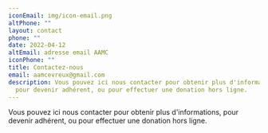 ```yaml
---
iconEmail: img/icon-email.png
altPhone: ""
layout: contact
phone: ""
date: 2022-04-12
altEmail: adresse email AAMC
iconPhone: ""
title: Contactez-nous
email: aamcevreux@gmail.com
description: Vous pouvez ici nous contacter pour obtenir plus d'informations,
  pour devenir adhérent, ou pour effectuer une donation hors ligne.
---
```


Vous pouvez ici nous contacter pour obtenir plus d'informations, pour devenir adhérent, ou pour effectuer une donation hors ligne.
